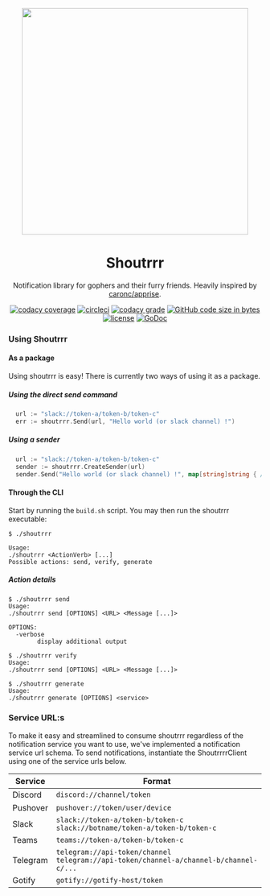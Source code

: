 <p align="center">
    <a href="https://github.com/containrrr/shoutrrr"><img src="https://raw.githubusercontent.com/containrrr/shoutrrr/gh-pages/shoutrrr.jpg" width="450" /></a>
</p>
<h1 align="center">
    Shoutrrr
</h1>
<p align="center">
    Notification library for gophers and their furry friends.
    Heavily inspired by <a href="https://github.com/caronc/apprise">caronc/apprise</a>.
</p>
<p align="center">
    <a href="https://app.codacy.com/app/containrrr/shoutrrr?utm_source=github.com&utm_medium=referral&utm_content=containrrr/shoutrrr&utm_campaign=Badge_Grade_Dashboard"><img
          alt="codacy coverage"
          src="https://img.shields.io/codacy/coverage/30ce077eecde418ca328f4f7868f70c8.svg?style=flat-square"
        /></a>
    <a href="https://circleci.com/gh/containrrr/shoutrrr"><img
          alt="circleci"
          src="https://img.shields.io/circleci/project/github/containrrr/shoutrrr/master.svg?style=flat-square"
        /></a>
    <a href="https://app.codacy.com/app/containrrr/shoutrrr?utm_source=github.com&utm_medium=referral&utm_content=containrrr/shoutrrr&utm_campaign=Badge_Grade_Dashboard"><img
 alt="codacy grade" src="https://img.shields.io/codacy/grade/30ce077eecde418ca328f4f7868f70c8/master.svg?style=flat-square" /></a>
    <a href="https://github.com/containrrr/shoutrrr"><img alt="GitHub code size in bytes" src="https://img.shields.io/github/languages/code-size/containrrr/shoutrrr.svg?style=flat-square" /></a>
    <a href="https://github.com/containrrr/shoutrrr/blob/master/LICENSE"><img alt="license" src="https://img.shields.io/github/license/containrrr/shoutrrr.svg?style=flat-square" /></a>
    <a href="https://godoc.org/github.com/containrrr/shoutrrr"><img           src="https://godoc.org/github.com/containrrr/shoutrrr?status.svg" alt="GoDoc" /></a>
</p>

### Using Shoutrrr

#### As a package

Using shoutrrr is easy! There is currently two ways of using it as a package.

##### Using the direct send command

```go
  url := "slack://token-a/token-b/token-c"
  err := shoutrrr.Send(url, "Hello world (or slack channel) !")

```

##### Using a sender
```go
  url := "slack://token-a/token-b/token-c"
  sender := shoutrrr.CreateSender(url)
  sender.Send("Hello world (or slack channel) !", map[string]string { /* ... */ })
```

#### Through the CLI

Start by running the `build.sh` script.
You may then run the shoutrrr executable:

```shell
$ ./shoutrrr

Usage:
./shoutrrr <ActionVerb> [...]
Possible actions: send, verify, generate
```

##### Action details

```shell
$ ./shoutrrr send
Usage:
./shoutrrr send [OPTIONS] <URL> <Message [...]>

OPTIONS:
  -verbose
        display additional output
```

```shell
$ ./shoutrrr verify
Usage:
./shoutrrr send [OPTIONS] <URL> <Message [...]>
```

```shell
$ ./shoutrrr generate
Usage:
./shoutrrr generate [OPTIONS] <service>
```

### Service URL:s

To make it easy and streamlined to consume shoutrrr regardless of the notification service you want to use,
we've implemented a notification service url schema. To send notifications, instantiate the ShoutrrrrClient using one of
the service urls below.

| Service   | Format                                                                                       |
| --------- | -------------------------------------------------------------------------------------------- |
| Discord   | `discord://channel/token`                                                                    |
| Pushover  | `pushover://token/user/device`                                                               |
| Slack     | `slack://token-a/token-b/token-c`<br/>`slack://botname/token-a/token-b/token-c`              |
| Teams     | `teams://token-a/token-b/token-c`                                                            |
| Telegram  | `telegram://api-token/channel`<br/>`telegram://api-token/channel-a/channel-b/channel-c/...`  |
| Gotify    | `gotify://gotify-host/token`                                                                 |
